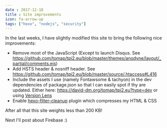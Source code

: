 ```yaml
---
date : 2017-12-18
title : Site improvements
icon: fa-arrow-up
tags: ["hexo", "nodejs", "security"]
---
```


In the last weeks, I have slightly modified this site to bring the following nice improvements:
* Remove most of the JavaScript (Except to launch Disqus. See https://github.com/tomap/tpi2.eu/blob/master/themes/anodyne/layout/_partial/comments.ejs)
* Add HSTS header & nosniff header. See https://github.com/tomap/tpi2.eu/blob/master/source/.htaccess#L416
* Include the assets I use (namely Fontawsome & tachyon) in the dev dependencies of package.json so that I can easily spot if thy are updated. Either here: https://david-dm.org/tomap/tpi2.eu?type=dev or using [Version Lens](https://marketplace.visualstudio.com/items?itemName=pflannery.vscode-versionlens)
* Enable [hexo-filter-cleanup](https://github.com/mamboer/hexo-filter-cleanup) plugin which compresses my HTML & CSS

After all that this site weights less than 200 KB!

Next I'll post about Firebase :)